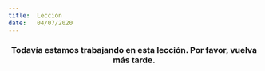 ```yaml
---
title:  Lección
date:   04/07/2020
---
```


### <center>Todavía estamos trabajando en esta lección. Por favor, vuelva más tarde.</center>